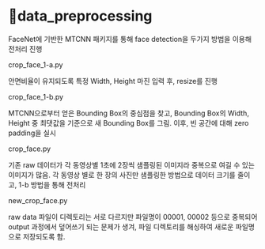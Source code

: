 # data_preprocessing
FaceNet에 기반한 MTCNN 패키지를 통해 face detection을 두가지 방법을 이용해 전처리 진행

crop_face_1-a.py

안면비율이 유지되도록 특정 Width, Height 마진 입력 후, resize를 진행


crop_face_1-b.py

MTCNN으로부터 얻은 Bounding Box의 중심점을 찾고, Bounding Box의 Width, Height 중 최댓값을 기준으로 새 Bounding Box를 그림.
이후, 빈 공간에 대해 zero padding을 실시

crop_face.py

기존 raw 데이터가 각 동영상별 1초에 2장씩 샘플링된 이미지라 중복으로 여길 수 있는 이미지가 많음.
각 동영상 별로 한 장의 사진만 샘플링한 방법으로 데이터 크기를 줄이고, 1-b 방법을 통해 전처리


new_crop_face.py

raw data 파일이 디렉토리는 서로 다르지만 파일명이 00001, 00002 등으로 중복되어
output 과정에서 덮어쓰기 되는 문제가 생겨, 파일 디렉토리를 해싱하여 새로운 파일명으로 저장되도록 함.
